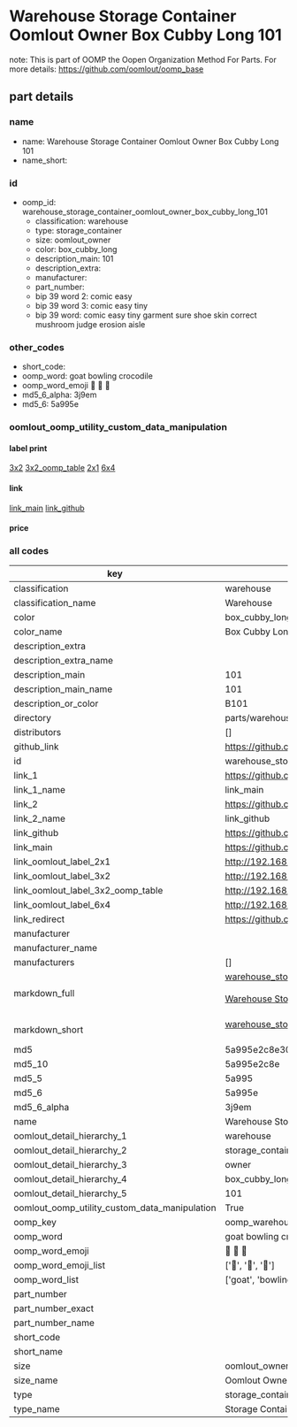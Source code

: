 # Warehouse Storage Container Oomlout Owner Box Cubby Long 101  

note: This is part of OOMP the Oopen Organization Method For Parts. For more details: https://github.com/oomlout/oomp_base

##  part details
  







### name
* name: Warehouse Storage Container Oomlout Owner Box Cubby Long 101
* name_short: 
### id
* oomp_id: warehouse_storage_container_oomlout_owner_box_cubby_long_101
  * classification: warehouse
  * type: storage_container
  * size: oomlout_owner
  * color: box_cubby_long
  * description_main: 101
  * description_extra: 
  * manufacturer: 
  * part_number: 
  * bip 39 word 2: comic easy
  * bip 39 word 3: comic easy tiny
  * bip 39 word: comic easy tiny garment sure shoe skin correct mushroom judge erosion aisle

### other_codes
* short_code: 
* oomp_word: goat bowling crocodile
* oomp_word_emoji :goat: :bowling: :crocodile:
* md5_6_alpha: 3j9em
* md5_6: 5a995e






### oomlout_oomp_utility_custom_data_manipulation
#### label print
[3x2](http://192.168.1.245:1112/?label=oomp%203j9em)
[3x2_oomp_table](http://192.168.1.108:1112/?label=oomp%203j9em)
[2x1](http://192.168.1.242:1112/?label=oomp%203j9em)
[6x4](http://192.168.1.55:1112/?label=oomp%203j9em)    

#### link

[link_main](https://github.com/oomlout/oomlout_oomp_version_1_messy/tree/main/parts/warehouse_storage_container_oomlout_owner_box_cubby_long_101) [link_github](https://github.com/oomlout/oomlout_oomp_version_1_messy/tree/main/parts/warehouse_storage_container_oomlout_owner_box_cubby_long_101)                             

#### price







### all codes 
| key | value |  
| --- | --- |  
| classification | warehouse |  
| classification_name | Warehouse |  
| color | box_cubby_long |  
| color_name | Box Cubby Long |  
| description_extra |  |  
| description_extra_name |  |  
| description_main | 101 |  
| description_main_name | 101 |  
| description_or_color | B101 |  
| directory | parts/warehouse_storage_container_oomlout_owner_box_cubby_long_101 |  
| distributors | [] |  
| github_link | https://github.com/oomlout/oomlout_oomp_part_src/tree/main/parts/warehouse_storage_container_oomlout_owner_box_cubby_long_101 |  
| id | warehouse_storage_container_oomlout_owner_box_cubby_long_101 |  
| link_1 | https://github.com/oomlout/oomlout_oomp_version_1_messy/tree/main/parts/warehouse_storage_container_oomlout_owner_box_cubby_long_101 |  
| link_1_name | link_main |  
| link_2 | https://github.com/oomlout/oomlout_oomp_version_1_messy/tree/main/parts/warehouse_storage_container_oomlout_owner_box_cubby_long_101 |  
| link_2_name | link_github |  
| link_github | https://github.com/oomlout/oomlout_oomp_version_1_messy/tree/main/parts/warehouse_storage_container_oomlout_owner_box_cubby_long_101 |  
| link_main | https://github.com/oomlout/oomlout_oomp_version_1_messy/tree/main/parts/warehouse_storage_container_oomlout_owner_box_cubby_long_101 |  
| link_oomlout_label_2x1 | http://192.168.1.242:1112/?label=oomp%203j9em |  
| link_oomlout_label_3x2 | http://192.168.1.245:1112/?label=oomp%203j9em |  
| link_oomlout_label_3x2_oomp_table | http://192.168.1.108:1112/?label=oomp%203j9em |  
| link_oomlout_label_6x4 | http://192.168.1.55:1112/?label=oomp%203j9em |  
| link_redirect | https://github.com/oomlout/oomlout_oomp_version_1_messy/tree/main/parts/warehouse_storage_container_oomlout_owner_box_cubby_long_101 |  
| manufacturer |  |  
| manufacturer_name |  |  
| manufacturers | [] |  
| markdown_full | [warehouse_storage_container_oomlout_owner_box_cubby_long_101](none)<br>[](none)<br>[Warehouse Storage Container Oomlout Owner Box Cubby Long 101](none)<br><br> |  
| markdown_short | [warehouse_storage_container_oomlout_owner_box_cubby_long_101](none)<br><br> |  
| md5 | 5a995e2c8e30995319ed05ffc4d17172 |  
| md5_10 | 5a995e2c8e |  
| md5_5 | 5a995 |  
| md5_6 | 5a995e |  
| md5_6_alpha | 3j9em |  
| name | Warehouse Storage Container Oomlout Owner Box Cubby Long 101 |  
| oomlout_detail_hierarchy_1 | warehouse |  
| oomlout_detail_hierarchy_2 | storage_container |  
| oomlout_detail_hierarchy_3 | owner |  
| oomlout_detail_hierarchy_4 | box_cubby_long |  
| oomlout_detail_hierarchy_5 | 101 |  
| oomlout_oomp_utility_custom_data_manipulation | True |  
| oomp_key | oomp_warehouse_storage_container_oomlout_owner_box_cubby_long_101 |  
| oomp_word | goat bowling crocodile |  
| oomp_word_emoji | :goat: :bowling: :crocodile: |  
| oomp_word_emoji_list | [':goat:', ':bowling:', ':crocodile:'] |  
| oomp_word_list | ['goat', 'bowling', 'crocodile'] |  
| part_number |  |  
| part_number_exact |  |  
| part_number_name |  |  
| short_code |  |  
| short_name |  |  
| size | oomlout_owner |  
| size_name | Oomlout Owner |  
| type | storage_container |  
| type_name | Storage Container |  
